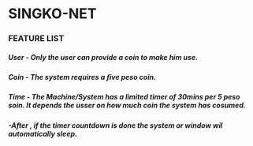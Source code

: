 # SINGKO-NET
### FEATURE LIST
##### User - Only the user can provide a coin to make him use.
##### Coin - The system requires a five peso coin.
##### Time - The Machine/System has a limited timer of 30mins per 5 peso soin. It depends the usser on how much coin the system has cosumed.
##### -After , if the timer countdown is done the system or window wil automatically sleep.

